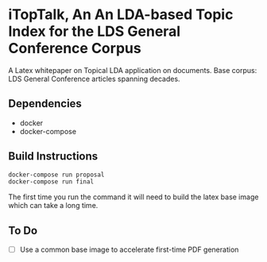 # iTopTalk, An An LDA-based Topic Index for the LDS General Conference Corpus

A Latex whitepaper on Topical LDA application on documents. Base corpus: LDS General Conference articles spanning decades.

## Dependencies

- docker
- docker-compose

## Build Instructions

```sh
docker-compose run proposal
docker-compose run final
```

The first time you run the command it will need to build the latex base image which can take a long time.

## To Do

- [ ] Use a common base image to accelerate first-time PDF generation
